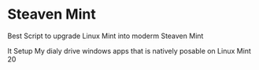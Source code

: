 # Steaven Mint
Best Script to upgrade Linux Mint into moderm Steaven Mint


It Setup My dialy drive windows apps that is natively posable on Linux Mint 20
